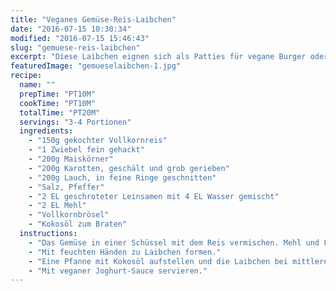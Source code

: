```yaml
---
title: "Veganes Gemüse-Reis-Laibchen"
date: "2016-07-15 10:30:34"
modified: "2016-07-15 15:46:43"
slug: "gemuese-reis-laibchen"
excerpt: "Diese Laibchen eignen sich als Patties für vegane Burger oder einfach so als Hauptspeise mit einer Sauce und Salat dazu."
featuredImage: "gemueselaibchen-1.jpg"
recipe:
  name: ""
  prepTime: "PT10M"
  cookTime: "PT10M"
  totalTime: "PT20M"
  servings: "3-4 Portionen"
  ingredients:
    - "150g gekochter Vollkornreis"
    - "1 Zwiebel fein gehackt"
    - "200g Maiskörner"
    - "200g Karotten, geschält und grob gerieben"
    - "200g Lauch, in feine Ringe geschnitten"
    - "Salz, Pfeffer"
    - "2 EL geschroteter Leinsamen mit 4 EL Wasser gemischt"
    - "2 EL Mehl"
    - "Vollkornbrösel"
    - "Kokosöl zum Braten"
  instructions:
    - "Das Gemüse in einer Schüssel mit dem Reis vermischen. Mehl und Leinsamen-Mischung unterrühren und würzen. Soviel Brösel dazugeben bis die Masse sich gut formen lässt."
    - "Mit feuchten Händen zu Laibchen formen."
    - "Eine Pfanne mit Kokosöl aufstellen und die Laibchen bei mittlerer Hitze beidseitig goldbraun braten."
    - "Mit veganer Joghurt-Sauce servieren."
---
```



